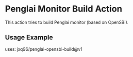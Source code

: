 # Penglai Monitor Build Action

This action tries to build Penglai monitor (based on OpenSBI).

## Usage Example

uses: jxq96/penglai-opensbi-build@v1
